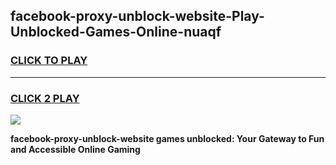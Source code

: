 
## facebook-proxy-unblock-website-Play-Unblocked-Games-Online-nuaqf
<h3>
<a href="https://premium76.site?title=facebook-proxy-unblock-website&ref=25A">CLICK TO PLAY</a></h3>
<hr>

<h3>
<a href="https://premium76.site?title=facebook-proxy-unblock-website&ref=25A">CLICK 2 PLAY</a>
  
</h3>

<a href="https://premium76.site?title=facebook-proxy-unblock-website&ref=25A"><img src="https://clearcache.store/games.png"></a>


**facebook-proxy-unblock-website games unblocked: Your Gateway to Fun and Accessible Online Gaming**

